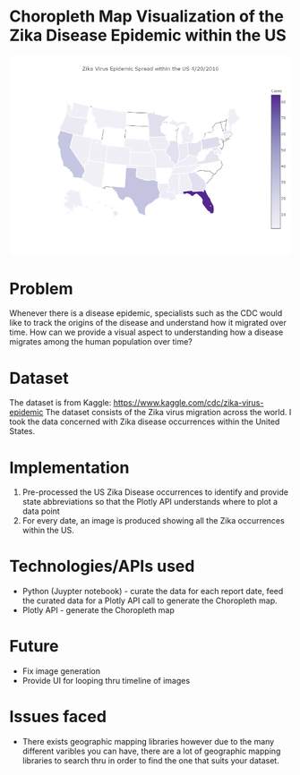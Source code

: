 # Choropleth Map Visualization of the Zika Disease Epidemic within the US

![Alt Text](https://github.com/rxl7906/DiseaseEpidemicVisualizer/raw/master/ChoroplethMaps/4_20_2016.png)

# Problem #
Whenever there is a disease epidemic, specialists such as the CDC would like to track the origins of the disease and understand how it migrated over time. How can we provide a visual aspect to understanding how a disease migrates among the human population over time?

# Dataset #
The dataset is from Kaggle: https://www.kaggle.com/cdc/zika-virus-epidemic
The dataset consists of the Zika virus migration across the world. I took the data concerned with Zika disease occurrences within the United States.

# Implementation #
1) Pre-processed the US Zika Disease occurrences to identify and provide state abbreviations so that the Plotly API understands where to plot a data point
2) For every date, an image is produced showing all the Zika occurrences within the US.

# Technologies/APIs used #
- Python (Juypter notebook) - curate the data for each report date, feed the curated data for a Plotly API call to generate the Choropleth map. 
- Plotly API - generate the Choropleth map

# Future #
- Fix image generation
- Provide UI for looping thru timeline of images

# Issues faced #
- There exists geographic mapping libraries however due to the many different varibles you can have, there are a lot of geographic mapping libraries to search thru in order to find the one that suits your dataset.
